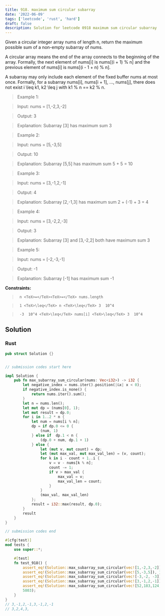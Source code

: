 ```yaml
---
title: 918. maximum sum circular subarray
date: '2022-06-09'
tags: ['leetcode', 'rust', 'hard']
draft: false
description: Solution for leetcode 0918 maximum sum circular subarray
---
```


 

  Given a circular integer array nums of length n, return the maximum possible sum of a non-empty subarray of nums.

  A circular array means the end of the array connects to the beginning of the array. Formally, the next element of nums[i] is nums[(i + 1) % n] and the previous element of nums[i] is nums[(i - 1 + n) % n].

  A subarray may only include each element of the fixed buffer nums at most once. Formally, for a subarray nums[i], nums[i + 1], ..., nums[j], there does not exist i <TeX>\leq</TeX> k1, k2 <TeX>\leq</TeX> j with k1 % n <TeX>=</TeX><TeX>=</TeX> k2 % n.

   

 >   Example 1:

  

 >   Input: nums <TeX>=</TeX> [1,-2,3,-2]

 >   Output: 3

 >   Explanation: Subarray [3] has maximum sum 3

  

 >   Example 2:

  

 >   Input: nums <TeX>=</TeX> [5,-3,5]

 >   Output: 10

 >   Explanation: Subarray [5,5] has maximum sum 5 + 5 <TeX>=</TeX> 10

  

 >   Example 3:

  

 >   Input: nums <TeX>=</TeX> [3,-1,2,-1]

 >   Output: 4

 >   Explanation: Subarray [2,-1,3] has maximum sum 2 + (-1) + 3 <TeX>=</TeX> 4

  

 >   Example 4:

  

 >   Input: nums <TeX>=</TeX> [3,-2,2,-3]

 >   Output: 3

 >   Explanation: Subarray [3] and [3,-2,2] both have maximum sum 3

  

 >   Example 5:

  

 >   Input: nums <TeX>=</TeX> [-2,-3,-1]

 >   Output: -1

 >   Explanation: Subarray [-1] has maximum sum -1

  

   

  **Constraints:**

  

 >   	n <TeX>=</TeX><TeX>=</TeX> nums.length

 >   	1 <TeX>\leq</TeX> n <TeX>\leq</TeX> 3  10^4

 >   	-3  10^4 <TeX>\leq</TeX> nums[i] <TeX>\leq</TeX> 3  10^4


## Solution
### Rust
```rust
pub struct Solution {}


// submission codes start here

impl Solution {
    pub fn max_subarray_sum_circular(nums: Vec<i32>) -> i32 {
        let negative_index = nums.iter().position(|&x| x < 0);
        if negative_index.is_none() {
            return nums.iter().sum();
        }
        let n = nums.len();
        let mut dp = (nums[0], 1);
        let mut result = dp.0;
        for i in 1..2 * n {
            let num = nums[i % n];
            dp = if dp.0 <= 0 {
                (num, 1)
            } else if  dp.1 < n {
                (dp.0 + num, dp.1 + 1)
            } else {
                let (mut v, mut count) = dp;
                let (mut max_val, mut max_val_len) = (v, count);
                for k in i - count + 1..i {
                    v = v - nums[k % n];
                    count -= 1;
                    if v > max_val {
                        max_val = v;
                        max_val_len = count;
                    }
                }
                (max_val, max_val_len)
            };
            result = i32::max(result, dp.0);
        }
        result
    }
}

// submission codes end

#[cfg(test)]
mod tests {
    use super::*;

    #[test]
    fn test_918() {
        assert_eq!(Solution::max_subarray_sum_circular(vec![1,-2,3,-2]), 3);
        assert_eq!(Solution::max_subarray_sum_circular(vec![5,-3,5]), 10);
        assert_eq!(Solution::max_subarray_sum_circular(vec![-3,-2, -3]), -2);
        assert_eq!(Solution::max_subarray_sum_circular(vec![3,-1,2,-1]), 4);
        assert_eq!(Solution::max_subarray_sum_circular(vec![52,183,124,154,-170,-191,-240,107,-178,171,75,186,-125,61,-298,284,21,-73,-294,253,146,248,-248,127,26,289,118,-22,-300,26,-116,-113,-44,29,252,-278,47,254,-106,246,-275,42,257,15,96,-298,-69,-104,-239,-95,-4,76,-202,156,-14,-178,188,-84,78,-195,-125,28,109,125,-25,-53,58,287,55,-296,198,281,53,-160,146,298,25,-41,-3,27,-242,169,287,-281,19,91,213,115,211,-218,124,-25,-272,278,296,-177,-166,-192,97,-49,-25,168,-81,6,-94,267,293,146,-1,-258,256,283,-156,197,28,78,267,-151,-230,-66,100,-94,-66,-123,121,-214,-182,187,65,-186,215,273,243,-99,-76,178,59,190,279,300,217,67,-117,170,163,153,-37,-147,-251,296,-176,117,68,258,-159,-300,-36,-91,-60,195,-293,-116,208,175,-100,-97,188,79,-270,80,100,211,112,264,-217,-142,5,105,171,-264,-247,138,275,227,-86,30,-219,153,10,-66,267,22,-56,-70,-234,-66,89,182,110,-146,162,-48,-201,-240,-225,-15,-275,129,-117,28,150,84,-264,249,-85,70,-140,-259,26,162,5,-203,143,184,101,140,207,131,177,274,-178,-79,14,-36,104,52,31,257,273,-52,74,276,104,-133,-255,188,-252,229,200,-74,-39,-250,142,-201,-196,-43,-40,255,-149,-299,-197,-175,-96,-155,-196,-24,12,79,71,-144,-59,-120,227,-256,-163,-297,116,286,-283,-31,-221,-41,121,-170,160,205,8,88,25,-272,-107,292,-180,299,94,-97,-81,-134,37,238]), 
        5803);
    }
}
// 3,-1,2,-1,3,-1,2,-1
// 3,2,4,3,



```
